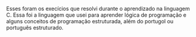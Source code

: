 Esses foram os execícios que resolvi durante o aprendizado na linguagem C.
Essa foi a linguagem que usei para aprender lógica de programação e alguns conceitos de programação estruturada, além do portugol ou português estruturado.
